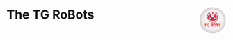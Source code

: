 # The TG RoBots <img align="right" alt="The-TG-RoBots" src="thetgrobots/thetgrobotslogo.png" width="60"><br/>
